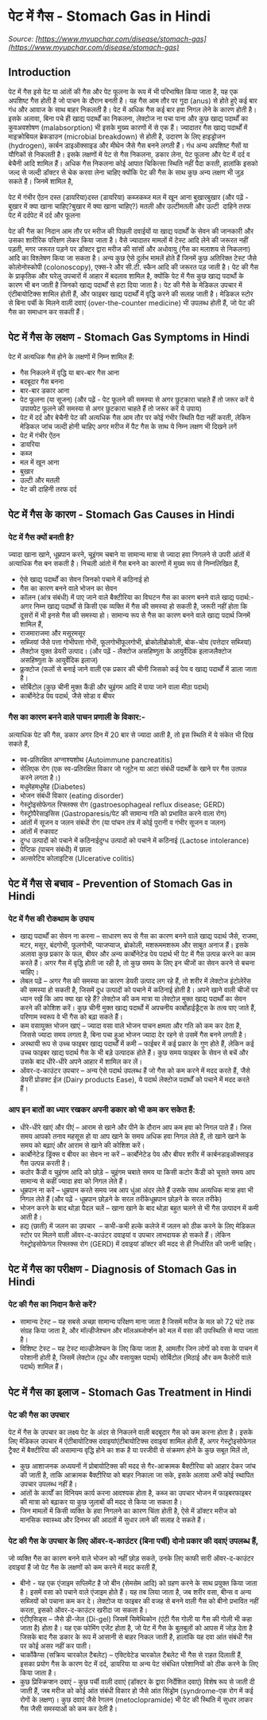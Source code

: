 # पेट में गैस - Stomach Gas in Hindi
_Source: [https://www.myupchar.com/disease/stomach-gas](https://www.myupchar.com/disease/stomach-gas)_

## Introduction
पेट में गैस
इसे पेट या आंतों की गैस और पेट फूलना के रूप में भी परिभाषित किया जाता है, यह एक अपशिष्ट गैस होती है जो पाचन के दौरान बनती है। यह गैस आम तौर पर गुदा (anus) से होते हुऐ कई बार गंध और आवाज के साथ बाहर निकलती है।
पेट में अधिक गैस कई बार हवा निगल लेने के कारण होती है। इसके अलावा, बिना पचे ही खाद्य पदार्थों का निकलना, लेक्टोज ना पचा पाना और कुछ खाद्य पदार्थों का कुवअवशोषण (malabsorption) भी इसके मुख्य कारणों में से एक हैं।
ज्यादातर गैस खाद्य पदार्थों में माइक्रोबियल ब्रेकडाउन (microbial breakdown) से होती है, उदारण के लिए हाइड्रोजन (hydrogen), कार्बन डाइऑक्साइड और मीथेन जैसे गैस बनने लगती हैं। गंध अन्य अपशिष्ट गैसों या यौगिकों से निकलती है।
इसके लक्षणों में पेट से गैस निकलना, डकार लेना, पेट फूलना और पेट में दर्द व बेचैनी आदि शामिल हैं।
अधिक गैस निकलना कोई आपात चिकित्सा स्थिति नहीं पैदा करती, हालांकि इसको जल्द से जल्दी डॉक्टर से चेक करवा लेना चाहिए क्योंकि पेट की गैस के साथ कुछ अन्य लक्षण भी जुड़ सकते हैं। जिनमें शामिल है,

पेट में गंभीर ऐंठन
दस्त (डायरिया)दस्त (डायरिया)
कब्जकब्ज
मल में खून आना
बुखारबुखार (और पढ़ें - बुखार में क्या खाना चाहिए?बुखार में क्या खाना चाहिए?)
मतली और उल्टीमतली और उल्टी 
दाहिने तरफ पेट में दर्दपेट में दर्द और फूलना

पेट की गैस का निदान आम तौर पर मरीज की पिछली दवाईयों या खाद्य पदार्थों के सेवन की जानकारी और उसका शारीरिक परिक्षण लेकर किया जाता है। वैसे ज्यादातर मामलों में टेस्ट आदि लेने की जरूरत नहीं पड़ती, मगर जरूरत पड़ने पर डॉक्टर द्वारा मरीज की सांसों और अधोवायु (गैस का मलाशय से निकलना) आदि का विश्लेषण किया जा सकता है।
अन्य कुछ ऐसे दुर्लभ मामलें होते हैं जिनमें कुछ अतिरिक्त टेस्ट जैसे कोलोनोस्कोपी (colonoscopy), एक्स-रे और सी.टी. स्कैन आदि की जरूरत पड़ जाती है।
पेट की गैस के प्राकृतिक और घरेलू उपचारों में आहार में बदलाव शामिल है, क्योंकि पेट में गैस कुछ खाद्य पदार्थो के कारण भी बन जाती है जिनको खाद्य पदार्थों से हटा दिया जाता है।
पेट की गैसे के मेडिकल उपचार में एंटीबायोटिक्स शामिल होती हैं, और फाइबर खाद्य पदार्थों में वृद्धि करने की सलाह जाती है। मेडिकल स्टोर से बिना पर्ची के मिलने वाली दवाएं (over-the-counter medicine) भी उपलब्ध होती हैं, जो पेट की गैस का समाधान कर सकती हैं।

## पेट में गैस के लक्षण - Stomach Gas Symptoms in Hindi
पेट में अत्यधिक गैस होने के लक्षणों में निम्न शामिल हैं:
- गैस निकलने में वृद्धि या बार-बार गैस आना
- बदबूदार गैस बनना
- बार-बार डकार आना
- पेट फूलना (या सूजन) (और पढ़ें - पेट फूलने की समस्या से अगर छुटकारा चाहते हैं तो जरूर करें ये उपायपेट फूलने की समस्या से अगर छुटकारा चाहते हैं तो जरूर करें ये उपाय)
- पेट में दर्द और बेचैनी
पेट की अत्यधिक गैस आम तौर पर कोई गंभीर स्थिति पैदा नहीं करती, लेकिन मेडिकल जांच जल्दी होनी चाहिए अगर मरीज में पैट गैस के साथ ये निम्न लक्षण भी दिखने लगें
- पेट में गंभीर ऐंठन
- डायरिया
- कब्ज
- मल में खून आना
- बुखार
- उल्टी और मतली
- पेट की दाहिनी तरफ दर्द

## पेट में गैस के कारण - Stomach Gas Causes in Hindi
### पेट में गैस क्यों बनती है​?
ज्यादा खाना खाने, धूम्रपान करने, चूइंगम चबाने या सामान्य मात्रा से ज्यादा हवा निगलने से उपरी आंतों में अत्याधिक गैस बन सकती है। निचली आंतो में गैस बनने का कारणों में मुख्य रूप से निम्नलिखित हैं,
- ऐसे खाद्य पदार्थों का सेवन जिनको पचाने में कठिनाई हो
- गैस का कारण बनने वाले भोजन का सेवन
- कॉलन (आंत्र संबंधी) में पाए जाने वाले बैक्टीरिया का विघटन
गैस का कारण बनने वाले खाद्य पदार्थ:-
अगर निम्न खाद्य पदार्थों से किसी एक व्यक्ति में गैस की समस्या हो सकती है, जरूरी नहीं होता कि दूसरों में भी इनसे गैस की समस्या हो। सामान्य रूप से गैस का कारण बनने वाले खाद्य पदार्थ जिनमें शामिल हैं,
- राजमाराजमा और मसूरमसूर
- सब्जियां जैसे पत्ता गोभीपत्ता गोभी, फूलगोभीफूलगोभी, ब्रोकोलीब्रोकोली, बोक-चोय (पत्तेदार सब्जियां)
- लैक्टोज युक्त डेयरी उत्पाद। (और पढ़ें - लैक्टोज असहिष्णुता के आयुर्वेदिक इलाजलैक्टोज असहिष्णुता के आयुर्वेदिक इलाज)
- फ्रुक्टोज (फलों से बनाई जाने वाली एक प्रकार की चीनी जिसको कई पेय व खाद्य पदार्थों में डाला जाता है।
- सोर्बिटोल (कुछ चीनी मुक्त कैंडी और चुइंगम आदि में पाया जाने वाला मीठा पदार्थ)
- कार्बोनेटेड पेय पदार्थ, जैसे सोडा व बीयर
### गैस का कारण बनने वाले पाचन प्रणाली के विकार:-
अत्याधिक पेट की गैस, डकार अगर दिन में 20 बार से ज्यादा आती है, तो इस स्थिति में ये संकेत भी दिख सकते हैं,
- स्व-प्रतिरक्षित अग्नाश्यशोथ (Autoimmune pancreatitis)
- सेलिएक रोग (एक स्व-प्रतिरक्षित विकार जो ग्लूटेन या आटा संबंधी पदार्थों के खाने पर गैस उतपन्न करने लगता है।)
- मधुमेहमधुमेह (Diabetes)
- भोजन संबंधी विकार (eating disorder)
- गेस्ट्रोइसोफेगल रिफ्लक्स रोग (gastroesophageal reflux disease; GERD)
- गेस्ट्रोपैरेसाइसिस (Gastroparesis/पेट की सामान्य गति को प्रभावित करने वाला रोग)
- आंतों में सूजन व जलन संबंधी रोग (या पांचन तंत्र में कोई पुरानी व गंभीर सूजन व जलन)
- आंतों में रुकावट
- दुग्ध उत्पादों को पचाने में कठिनाईदुग्ध उत्पादों को पचाने में कठिनाई (Lactose intolerance)
- पेप्टिक (पाचन संबंधी) में छाला
- अल्सरेटिव कोलाइटिस (Ulcerative colitis)

## पेट में गैस से बचाव - Prevention of Stomach Gas in Hindi
### पेट में गैस की रोकथाम के उपाय
- खाद्य पदार्थों का सेवन ना करना – साधारण रूप से गैस का कारण बनने वाले खाद्य पदार्थ जैसे, राजमा, मटर, मसूर, बंदगोभी, फूलगोभी, प्याजप्याज, ब्रोकोली, मशरूममशरूम और साबुत अनाज हैं। इसके अलावा कुछ प्रकार के फल, बीयर और अन्य कार्बोनेटेड पेय पदार्थ भी पेट में गैस उत्पन्न करने का काम करते हैं। अगर गैस में वृद्धि होती जा रही है, तो कुछ समय के लिए इन चीजों का सेवन करने से बचना चाहिए।
- लेबल पढ़ें – अगर गैस की समस्या का कारण डेयरी उत्पाद लग रहे हैं, तो शरीर में लेक्टोज इंटोलेरेंस की समस्या हो सकती है, जिसमें दूध उत्पादों को पचाने में कठिनाई होती है। अपने खाने वाली चीजों पर ध्यान रखें कि आप क्या खा रहे हैं? लेक्टोज की कम मात्रा या लेक्टोज़ मुक्त खाद्य पदार्थों का सेवन करने की कोशिश करें। कुछ चीनी मुक्त खाद्य पदार्थो में अपचनीय कार्बोहाईड्रैट्स के तत्व पाए जाते हैं, परिणाम स्वरूप वे भी गैस को बढ़ा सकते हैं।
- कम वसायुक्त भोजन खाएं – ज्यादा वसा वाले भोजन पाचन क्षमता और गति को कम कर देता है, जिससे ज्यादा समय लगता है, बिना पचा हुआ भोजन ज्यादा देर रहने से उसमें गैस बनने लगती है।
- अस्थायी रूप से उच्च फाइबर खाद्य पदार्थों में कमी – फाईबर में कई प्रकार के गुण होते हैं, लेकिन कई उच्च फाइबर खाद्य पदार्थ गैस के भी बड़े उत्पादक होते हैं। कुछ समय फाइबर के सेवन से बचें और उसके बाद धीरे-धीरे अपने आहार में शामिल कर लें।
- ऑवर-द-काउंटर उपचार – अन्य ऐसे पदार्थ उपलब्ध हैं जो गैस को कम करने में मदद करते हैं, जैसे डेयरी प्रोडक्ट ईज़ (Dairy products Ease), ये पदार्थ लेक्टोज पदार्थों को पचाने में मदद करते हैं।
### आप इन बातों का ध्यार रखकर अपनी डकार को भी कम कर सकेत हैं:
- धीरे-धीरे खाएं और पीएं – आराम से खाने और पीने के दौरान आप कम हवा को निगल पाते हैं। जिस समय आपको तनाव महसूस हो या आप खाने के समय अधिक हवा निगल लेते हैं, तो खाने खाने के समय को बढ़ाएं और आराम से खाने की कोशिश करें।
- कार्बोनेटेड ड्रिंक्स व बीयर का सेवन ना करें – कार्बोनेटेड पेय और बीयर शरीर में कार्बनडाइऑक्साइड गैस उत्पन्न करती है।
- कठोर कैंडी व चुइंगम आदि को छोड़े – चुइंगम चबाते समय या किसी कटोर कैंडी को चूसते समय आप सामान्य से कहीं ज्यादा हवा को निगल लेते हैं।
- धूम्रपान ना करें – धूम्रपान करते समय जब आप धुंआ अंदर लेते हैं उसके साथ अत्यधिक मात्रा हवा भी निगल लेते हैं (और पढ़ें - धूम्रपान छोड़ने के सरल तरीकेधूम्रपान छोड़ने के सरल तरीके)
- भोजन करने के बाद थोड़ा पैदल चलें – खाना खाने के बाद थोड़ा बहुत चलने से भी गैस उत्पादन में कमी आती है।
- हद्य (छाती) में जलन का उपचार  – कभी-कभी हल्के कलेजे में जलन को ठीक करने के लिए मेडिकल स्टोर पर मिलने वाली ऑवर-द-काउंटर दवाइयां व उपचार लाभदायक हो सकते हैं। लेकिन गेस्ट्रोइसोफेगल रिफ्लक्स रोग (GERD) में दवाइयां डॉक्टर की मदद से ही निर्धारित की जानी चाहिए।

## पेट में गैस का परीक्षण - Diagnosis of Stomach Gas in Hindi
### पेट की गैस का निदान कैसे करें?
- सामान्य टेस्ट – यह सबसे अच्छा सामान्य परिक्षण माना जाता है जिसमें मरीज के मल को 72 घंटे तक संग्रह किया जाता है, और मॉल्डीजेश्चन और मॉलअब्जोर्प्शन को मल में वसा की उपस्थिति से मापा जाता है।
- विशिष्ट टेस्ट – यह टेस्ट माल्डीजेश्चन के लिए किया जाता है, आमतौर जिन लोगों को वसा के पाचन में परेशानी होती है, जिसमें लेक्टोज (दूध और वसायुक्त पदार्थ) सोर्बिटोल (मिठाई और कम कैलोरी वाले पदार्थ) शामिल हैं।

## पेट में गैस का इलाज - Stomach Gas Treatment in Hindi
### पेट की गैस का उपचार
पेट में गैस के उपचार का लक्ष्य पेट के अंदर से निकलने वाली बदबूदार गैस को कम करना होता है। इसके लिए मेडिकल उपचार में एंटीबायोटिक्स दवाइयांएंटीबायोटिक्स दवाइयां शामिल होती हैं, अगर गेस्ट्रोइसोफेगल ट्रैक्ट में बैक्टीरिया की असामान्य वृद्धि होने का शक है या परजीवी से संक्रमण होने के कुछ सबूत मिलें तो,
- कुछ आशाजनक अध्ययनों नें प्रोबायोटिक्स की मदद से गैर-आक्रामक बैक्टीरिया को आहार देकर जांच की जाती है, ताकि आक्रामक बैक्टीरिया को बाहर निकाला जा सके, इसके अलावा अभी कोई स्थापित उपचार उपलब्ध नहीं है।
- आंतों के कार्यों का विनियम कार्य करना आवश्यक होता है, कब्ज का उपचार भोजन में फाइबरफाइबर की मात्रा को बढ़ाकर या कुछ जुलाबों की मदद से किया जा सकता है।
- जिन मामलों में किसी व्यक्ति के हवा निगलने का कारण चिंता होती है, ऐसे में डॉक्टर मरीज को मानसिक स्वास्थ्य और दिनभर की आदतों में सुधार लाने की सलाह दे सकते हैं।
### पेट की गैस के उपचार के लिए ऑवर-द-काउंटर (बिना पर्ची) दोनो प्रकार की दवाएं उपलब्ध हैं,
जो व्यक्ति गैस का कारण बनने वाले भोजन को नहीं छोड़ सकते, उनके लिए काफी सारी ऑवर-द-काउंटर दवाइयां हैं जो पेट गैस के लक्षणों को कम करने में मदद करती हैं,
- बीनो - यह एक एंजाइम सप्लिमेंट है जो बीन (सेमसेम आदि) को ग्रहण करने के साथ प्रयुक्त किया जाता है। इसमें वसा को पचाने वाले एंजाइम होते हैं। यह तब लिया जाता है, जब शरीर वसा, बीन्स व अन्य सब्जियों को पचाना कम कर दे। लेक्टोज या फाइबर की वजह से बनने वाली गैस को बीनो प्रभावित नहीं करता, इसको ऑवर-द-काउंटर खरीदा जा सकता है।
- एंटीएसिड्स – जैसे डी-जेल (Di-gel) जिसमें सिमेथिकोन (एंटी गैस गोली या गैस की गोली भी कहा जाता है) होता है। यह एक फोमिंग एजेंट होता है, जो पेट में गैस के बुलबुलों को आपस में जोड़ देता है जिसके बाद गैस डकार के रूप में आसानी से बाहर निकल जाती है, हालांकि यह दवा आंत संबंधी गैस पर कोई असर नहीं कर पाती।
- चार्कोकैप्स (सक्रिय चारकोल टैबलेट) – एक्टिवेटेड चारकोल टैबलेट भी गैस से राहत दिलाती हैं, इसका प्रयोग गैस के कारण पेट में दर्द, डायरिया या अन्य पेट संबंधित परेशानियों को ठीक करने के लिए किया जाता है।
- कुछ प्रिस्क्रिप्शन दवाएं - कुछ पर्ची वाली दवाएं (डॉक्टर के द्वारा निर्देशित दवाएं) विशेष रूप से जाती दी जाती हैं, जब मरीज को कोई आंत संबंधी विकार हो जैसे आंत सिंड्रोम (syndrome-एक रोग में कई रोगों के लक्षण)। कुछ दवाएं जैसे रेगलन (metoclopramide) भी पेट की स्थिति में सुधार लाकर गैस जैसी समस्याओं को कम कर देती है।

